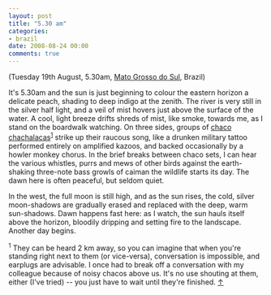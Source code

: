 ```yaml
---
layout: post
title: "5.30 am"
categories:
- brazil
date: 2008-08-24 00:00
comments: true
---
```


<p>(Tuesday 19th August, 5.30am, <a href="http://en.wikipedia.org/wiki/Mato_Grosso_do_Sul">Mato Grosso do Sul</a>, Brazil)</p>

<p>It's 5.30am and the sun is just beginning to colour the eastern horizon a delicate peach, shading to deep indigo at the zenith. The river is very still in the silver half light, and a veil of mist hovers just above the surface of the water. A cool, light breeze drifts shreds of mist, like smoke, towards me, as I stand on the boardwalk watching. On three sides, groups of <a href="http://www.arthurgrosset.com/sabirds/chaco chachalaca.html">chaco chachalacas</a><sup id="r1-240808"><a href="#f1-240808">1</a></sup> strike up their raucous song, like a drunken military tattoo performed entirely on amplified kazoos, and backed occasionally by a howler monkey chorus. In the brief breaks between chaco sets, I can hear the various whistles, purrs and mews of other birds against the earth-shaking three-note bass growls of caiman the wildlife starts its day. The dawn here is often peaceful, but seldom quiet.</p>

<p>In the west, the full moon is still high, and as the sun rises, the cold, silver moon-shadows are gradually erased and replaced with the deep, warm sun-shadows. Dawn happens fast here: as I watch, the sun hauls itself above the horizon, bloodily dripping and setting fire to the landscape. Another day begins.</p>

<p><sup id="f1-240808">1</sup> They can be heard 2 km away, so you can imagine that when you're standing right next to them (or vice-versa), conversation is impossible, and earplugs are advisable. I once had to break off a conversation with my colleague because of noisy chacos above us. It's no use shouting at them, either (I've tried) -- you just have to wait until they're finished. <a href="#r1-240808">&uarr;</a></p>


